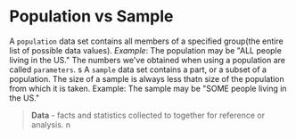 # Population vs Sample
A `population` data set contains all members of a specified group(the entire list of possible data values). _Example_: The population may be "ALL people living in the US." The numbers we've obtained when using a population are called `parameters`.
s
A `sample` data set contains a part, or a subset of a population. The size of a sample is always less thatn size of the population from which it is taken. Example: The sample may be "SOME people living in the US."

> **Data** - facts and statistics collected to together for reference or analysis.
n
